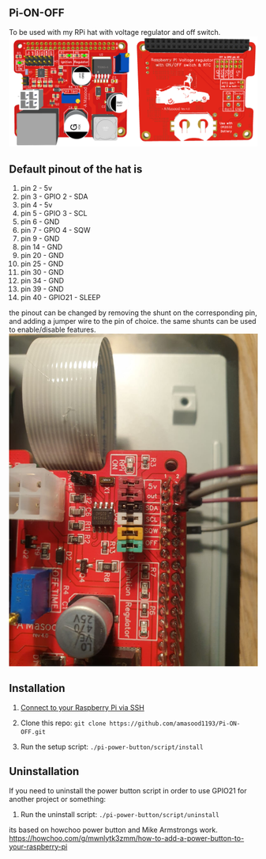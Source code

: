 ## Pi-ON-OFF

To be used with my RPi hat with voltage regulator and off switch. 
![alt text](https://github.com/amasood1193/Pi-ON-OFF/blob/8d26435a3e49da940b293ba6d257160a3ecb25c0/pihat.png)

## Default pinout of the hat is 

1. pin 2 - 5v
1. pin 3 - GPIO 2 - SDA 
1. pin 4 - 5v
1. pin 5 - GPIO 3 - SCL
1. pin 6 - GND
1. pin 7 - GPIO 4 - SQW
1. pin 9 - GND
1. pin 14 - GND
1. pin 20 - GND
1. pin 25 - GND
1. pin 30 - GND
1. pin 34 - GND
1. pin 39 - GND
1. pin 40 - GPIO21 - SLEEP

the pinout can be changed by removing the shunt on the corresponding pin, and adding a jumper wire to the pin of choice. the same shunts can be used to enable/disable features.
![alt text](https://github.com/amasood1193/Pi-ON-OFF/blob/49924ea4ff7896585d0b00afd07f6906150456ac/pictures/WhatsApp%20Image%202021-05-19%20at%207.50.35%20PM%20(2).jpeg)


## Installation

1. [Connect to your Raspberry Pi via SSH](https://www.raspberrypi.org/documentation/remote-access/ssh/)

2. Clone this repo: `git clone https://github.com/amasood1193/Pi-ON-OFF.git`
3. Run the setup script: `./pi-power-button/script/install`

## Uninstallation

If you need to uninstall the power button script in order to use GPIO21 for another project or something:

1. Run the uninstall script: `./pi-power-button/script/uninstall`



its based on howchoo power button and Mike Armstrongs work. 
https://howchoo.com/g/mwnlytk3zmm/how-to-add-a-power-button-to-your-raspberry-pi
